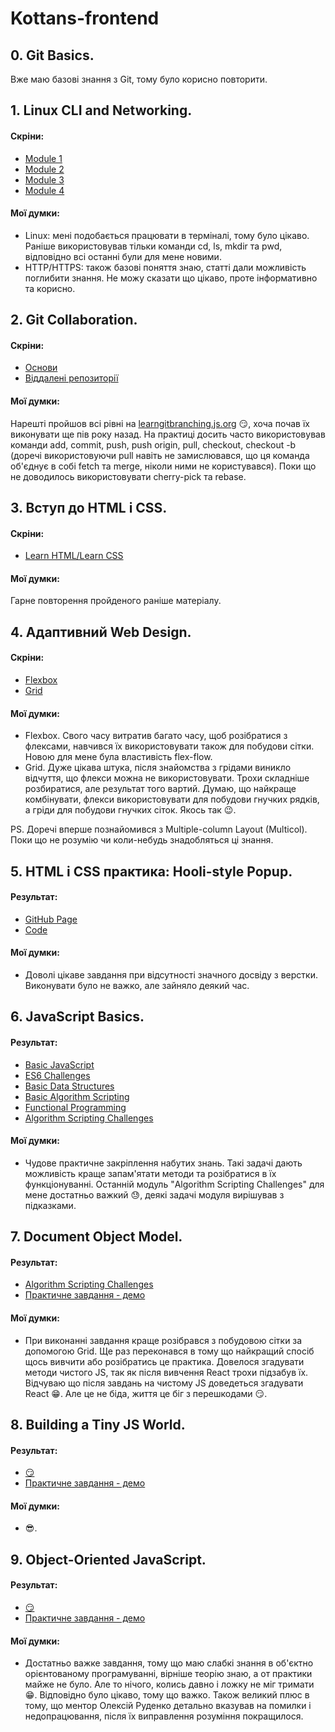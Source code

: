 # Kottans-frontend

## 0. Git Basics.

Вже маю базові знання з Git, тому було корисно повторити.

## 1. Linux CLI and Networking.

#### Скріни:

- [Module 1](./task_linux_cli/module_1.png)
- [Module 2](./task_linux_cli/module_2.png)
- [Module 3](./task_linux_cli/module_3.png)
- [Module 4](./task_linux_cli/module_4.png)

#### Мої думки:

- Linux: мені подобається працювати в терміналі, тому було цікаво. Раніше використовував тільки команди cd, ls, mkdir та pwd, відповідно всі останні були для мене новими.
- HTTP/HTTPS: також базові поняття знаю, статті дали можливість поглибити знання. Не можу сказати що цікаво, проте інформативно та корисно.

## 2. Git Collaboration.

#### Скріни:

- [Основи](./task_git_collaboration/foundations.png)
- [Віддалені репозиторії](./task_git_collaboration/remote_repositories.png)

#### Мої думки:

Нарешті пройшов всі рівні на [learngitbranching.js.org](https://learngitbranching.js.org/) :smirk:, хоча почав їх виконувати ще пів року назад. На практиці досить часто використовував команди add, commit, push, push origin, pull, checkout, checkout -b (доречі використовуючи pull навіть не замислювався, що ця команда об'єднує в собі fetch та merge, ніколи ними не користувався). Поки що не доводилось використовувати cherry-pick та rebase.

## 3. Вступ до HTML і CSS.

#### Скріни:

- [Learn HTML/Learn CSS](./task_html_css_intro/Learn_HTML_CSS.png)

#### Мої думки:

Гарне повторення пройденого раніше матеріалу.

## 4. Адаптивний Web Design.

#### Скріни:

- [Flexbox](./task_responsive_web_design/Flexbox.png)
- [Grid](./task_responsive_web_design/Grid.png)

#### Мої думки:

- Flexbox. Свого часу витратив багато часу, щоб розібратися з флексами, навчився їх використовувати також для побудови сітки. Новою для мене була властивість flex-flow.
- Grid. Дуже цікава штука, після знайомства з грідами виникло відчуття, що флекси можна не використовувати. Трохи складніше розбиратися, але результат того вартий. Думаю, що найкраще комбінувати, флекси використовувати для побудови гнучких рядків, а гріди для побудови гнучких сіток. Якось так :wink:.

PS. Доречі вперше познайомився з Multiple-column Layout (Multicol). Поки що не розумію чи коли-небудь знадобляться ці знання.

## 5. HTML і CSS практика: Hooli-style Popup.

#### Результат:

- [GitHub Page](https://andysmokk.github.io/hooli-style-popup/)
- [Code](https://github.com/andysmokk/hooli-style-popup)

#### Мої думки:

- Доволі цікаве завдання при відсутності значного досвіду з верстки. Виконувати було не важко, але зайняло деякий час.

## 6. JavaScript Basics.

#### Результат:

- [Basic JavaScript](./task_js_basics/Basic_JavaScript.png)
- [ES6 Challenges](./task_js_basics/ES6_Challenges.png)
- [Basic Data Structures](./task_js_basics/Basic_Data_Structures.png)
- [Basic Algorithm Scripting](./task_js_basics/Basic_Algorithm_Scripting.png)
- [Functional Programming](./task_js_basics/Functional_Programming.png)
- [Algorithm Scripting Challenges](./task_js_basics/Algorithm_Scripting_Challenges.png)

#### Мої думки:

- Чудове практичне закріплення набутих знань. Такі задачі дають можливість краще запам'ятати методи та розібратися в їх функціонуванні. Останній модуль "Algorithm Scripting Challenges" для мене достатньо важкий :sweat:, деякі задачі модуля вирішував з підказками.

## 7. Document Object Model.

#### Результат:

- [Algorithm Scripting Challenges](./document-object-model/Algorithm_Scripting_Challenges.png)
- [Практичне завдання - демо](https://andysmokk.github.io/js-dom/)

#### Мої думки:

- При виконанні завдання краще розібрався з побудовою сітки за допомогою Grid. Ще раз переконався в тому що найкращий спосіб щось вивчити або розібратись це практика. Довелося згадувати методи чистого JS, так як після вивчення React трохи підзабув їх. Відчуваю що після завдань на чистому JS доведеться згадувати React :grin:. Але це не біда, життя це біг з перешкодами :smirk:.

## 8. Building a Tiny JS World.

#### Результат:

- [:smirk:](./building-a-tiny-js-world/emodzy.jpg)
- [Практичне завдання - демо](https://andysmokk.github.io/a-tiny-JS-world/)

#### Мої думки:

- :sunglasses:.

## 9. Object-Oriented JavaScript.

#### Результат:

- [:smirk:](./task_js_oop/codewars.png)
- [Практичне завдання - демо](https://andysmokk.github.io/classic-frogger-game/)

#### Мої думки:

- Достатньо важке завдання, тому що маю слабкі знання в об'єктно орієнтованому програмуванні, вірніше теорію знаю, а от практики майже не було. Але то нічого, колись давно і ложку не міг тримати :grin:. Відповідно було цікаво, тому що важко. Також великий плюс в тому, що ментор Олексій Руденко детально вказував на помилки і недопрацювання, після їх виправлення розуміння покращилося.
